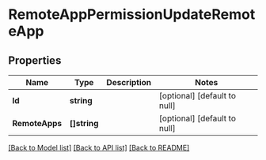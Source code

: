 # RemoteAppPermissionUpdateRemoteApp

## Properties
Name | Type | Description | Notes
------------ | ------------- | ------------- | -------------
**Id** | **string** |  | [optional] [default to null]
**RemoteApps** | **[]string** |  | [optional] [default to null]

[[Back to Model list]](../README.md#documentation-for-models) [[Back to API list]](../README.md#documentation-for-api-endpoints) [[Back to README]](../README.md)


